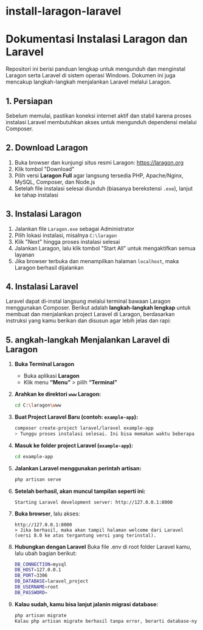 # install-laragon-laravel

# Dokumentasi Instalasi Laragon dan Laravel

Repositori ini berisi panduan lengkap untuk mengunduh dan menginstal Laragon serta Laravel di sistem operasi Windows. Dokumen ini juga mencakup langkah-langkah menjalankan Laravel melalui Laragon.

## 1. Persiapan

Sebelum memulai, pastikan koneksi internet aktif dan stabil karena proses instalasi Laravel membutuhkan akses untuk mengunduh dependensi melalui Composer.

## 2. Download Laragon

1. Buka browser dan kunjungi situs resmi Laragon: https://laragon.org
2. Klik tombol "Download"
3. Pilih versi **Laragon Full** agar langsung tersedia PHP, Apache/Nginx, MySQL, Composer, dan Node.js
4. Setelah file instalasi selesai diunduh (biasanya berekstensi `.exe`), lanjut ke tahap instalasi

## 3. Instalasi Laragon

1. Jalankan file `Laragon.exe` sebagai Administrator
2. Pilih lokasi instalasi, misalnya `C:\laragon`
3. Klik "Next" hingga proses instalasi selesai
4. Jalankan Laragon, lalu klik tombol "Start All" untuk mengaktifkan semua layanan
5. Jika browser terbuka dan menampilkan halaman `localhost`, maka Laragon berhasil dijalankan

## 4. Instalasi Laravel

Laravel dapat di-instal langsung melalui terminal bawaan Laragon menggunakan Composer.
Berikut adalah **langkah-langkah lengkap** untuk membuat dan menjalankan project Laravel di Laragon, berdasarkan instruksi yang kamu berikan dan disusun agar lebih jelas dan rapi:

## 5. **angkah-langkah Menjalankan Laravel di Laragon**

1. **Buka Terminal Laragon**
   - Buka aplikasi **Laragon**
   - Klik menu **“Menu”** > pilih **“Terminal”**

2. **Arahkan ke direktori `www` Laragon:**
   ```bash
   cd C:\laragon\www

3. **Buat Project Laravel Baru (contoh: `example-app`):**
   ```bash
   composer create-project laravel/laravel example-app
   > Tunggu proses instalasi selesai. Ini bisa memakan waktu beberapa menit tergantung kecepatan internet.

4. **Masuk ke folder project Laravel (`example-app`):**
   ```bash
   cd example-app

5. **Jalankan Laravel menggunakan perintah artisan:**
   ```bash
   php artisan serve
   
6. **Setelah berhasil, akan muncul tampilan seperti ini:**
   ```
   Starting Laravel development server: http://127.0.0.1:8000

7. **Buka browser**, lalu akses:
   ```
   http://127.0.0.1:8000
   > Jika berhasil, maka akan tampil halaman welcome dari Laravel (versi 8.0 ke atas tergantung versi yang terinstal).

8. **Hubungkan dengan Laravel**
   Buka file .env di root folder Laravel kamu, lalu ubah bagian berikut:
   ```bash
   DB_CONNECTION=mysql
   DB_HOST=127.0.0.1
   DB_PORT=3306
   DB_DATABASE=laravel_project
   DB_USERNAME=root
   DB_PASSWORD= 

9. **Kalau sudah, kamu bisa lanjut jalanin migrasi database:**
   ```bash
   php artisan migrate
   Kalau php artisan migrate berhasil tanpa error, berarti database-nya sudah terhubung dengan Laravel. 




